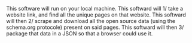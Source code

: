 This software will run on your local machine.
This softward will 1/ take a website link, and find all the unique pages on that website. 
This softward will then 2/ scrape and download all the open source data (using the schema.org protocole) present on said pages.
This softward will then 3/ package that data in a JSON so that a browser could use it.
